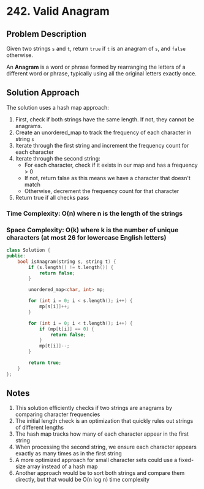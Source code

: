 # 242. Valid Anagram

## Problem Description

Given two strings `s` and `t`, return `true` if `t` is an anagram of `s`, and `false` otherwise.

An **Anagram** is a word or phrase formed by rearranging the letters of a different word or phrase, typically using all the original letters exactly once.

## Solution Approach

The solution uses a hash map approach:

1. First, check if both strings have the same length. If not, they cannot be anagrams.
2. Create an unordered_map to track the frequency of each character in string `s`
3. Iterate through the first string and increment the frequency count for each character
4. Iterate through the second string:
   - For each character, check if it exists in our map and has a frequency > 0
   - If not, return false as this means we have a character that doesn't match
   - Otherwise, decrement the frequency count for that character
5. Return true if all checks pass

### Time Complexity: O(n) where n is the length of the strings

### Space Complexity: O(k) where k is the number of unique characters (at most 26 for lowercase English letters)

```cpp
class Solution {
public:
    bool isAnagram(string s, string t) {
        if (s.length() != t.length()) {
            return false;
        }

        unordered_map<char, int> mp;

        for (int i = 0; i < s.length(); i++) {
            mp[s[i]]++;
        }

        for (int i = 0; i < t.length(); i++) {
            if (mp[t[i]] == 0) {
                return false;
            }
            mp[t[i]]--;
        }

        return true;
    }
};
```

## Notes

1. This solution efficiently checks if two strings are anagrams by comparing character frequencies
2. The initial length check is an optimization that quickly rules out strings of different lengths
3. The hash map tracks how many of each character appear in the first string
4. When processing the second string, we ensure each character appears exactly as many times as in the first string
5. A more optimized approach for small character sets could use a fixed-size array instead of a hash map
6. Another approach would be to sort both strings and compare them directly, but that would be O(n log n) time complexity
